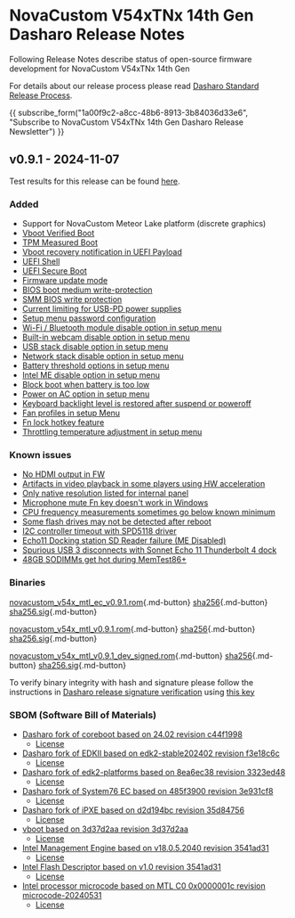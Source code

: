 # NovaCustom V54xTNx 14th Gen Dasharo Release Notes

Following Release Notes describe status of open-source firmware development for
NovaCustom V54xTNx 14th Gen

For details about our release process please read
[Dasharo Standard Release Process](../../dev-proc/standard-release-process.md).

{{ subscribe_form("1a00f9c2-a8cc-48b6-8913-3b84036d33e6",
"Subscribe to NovaCustom V54xTNx 14th Gen Dasharo Release Newsletter") }}

## v0.9.1 - 2024-11-07

Test results for this release can be found
[here](https://github.com/Dasharo/osfv-results/tree/main/boards/NovaCustom/MTL_14th_Gen/V540TNX/v0.9.1-results.csv).

### Added

- Support for NovaCustom Meteor Lake platform (discrete graphics)
- [Vboot Verified Boot](https://docs.dasharo.com/guides/vboot-signing/)
- [TPM Measured Boot](https://docs.dasharo.com/unified-test-documentation/dasharo-security/203-measured-boot/)
- [Vboot recovery notification in UEFI Payload](https://docs.dasharo.com/unified-test-documentation/dasharo-security/201-verified-boot/)
- [UEFI Shell](https://docs.dasharo.com/unified-test-documentation/dasharo-compatibility/30P-uefi-shell/)
- [UEFI Secure Boot](https://docs.dasharo.com/unified-test-documentation/dasharo-security/206-secure-boot/)
- [Firmware update mode](https://docs.dasharo.com/guides/firmware-update/#firmware-update-mode)
- [BIOS boot medium write-protection](https://docs.dasharo.com/dasharo-menu-docs/dasharo-system-features/#dasharo-security-options)
- [SMM BIOS write protection](https://docs.dasharo.com/dasharo-menu-docs/dasharo-system-features/#dasharo-security-options)
- [Current limiting for USB-PD power supplies](https://docs.dasharo.com/unified-test-documentation/dasharo-compatibility/31H-usb-type-c/#utc020001-usb-type-c-pd-current-limiting-ubuntu-2204)
- [Setup menu password configuration](https://docs.dasharo.com/dasharo-menu-docs/overview/#dasharo-menu-guides)
- [Wi-Fi / Bluetooth module disable option in setup menu](https://docs.dasharo.com/dasharo-menu-docs/dasharo-system-features/#dasharo-security-options)
- [Built-in webcam disable option in setup menu](https://docs.dasharo.com/dasharo-menu-docs/dasharo-system-features/#dasharo-security-options)
- [USB stack disable option in setup menu](https://docs.dasharo.com/dasharo-menu-docs/dasharo-system-features/#usb-configuration)
- [Network stack disable option in setup menu](https://docs.dasharo.com/dasharo-menu-docs/dasharo-system-features/#networking-options)
- [Battery threshold options in setup menu](https://docs.dasharo.com/dasharo-menu-docs/dasharo-system-features/#power-management-options)
- [Intel ME disable option in setup menu](https://docs.dasharo.com/osf-trivia-list/me/)
- [Block boot when battery is too low](https://docs.dasharo.com/unified-test-documentation/dasharo-compatibility/359-boot-blocking/#test-cases-common-documentation)
- [Power on AC option in setup menu](https://docs.dasharo.com/dasharo-menu-docs/dasharo-system-features/#power-management-options)
- [Keyboard backlight level is restored after suspend or poweroff](https://github.com/Dasharo/dasharo-issues/issues/339)
- [Fan profiles in setup Menu](https://docs.dasharo.com/unified/novacustom/fan-profiles/)
- [Fn lock hotkey feature](https://docs.dasharo.com/unified/novacustom/fn-lock-hotkey/)
- [Throttling temperature adjustment in setup menu](https://docs.dasharo.com/unified/novacustom/features/#cpu-throttling-threshold)

### Known issues

- [No HDMI output in FW](https://github.com/Dasharo/dasharo-issues/issues/930)
- [Artifacts in video playback in some players using HW acceleration](https://github.com/Dasharo/dasharo-issues/issues/948)
- [Only native resolution listed for internal panel](https://github.com/Dasharo/dasharo-issues/issues/949)
- [Microphone mute Fn key doesn't work in Windows](https://github.com/Dasharo/dasharo-issues/issues/1006)
- [CPU frequency measurements sometimes go below known minimum](https://github.com/Dasharo/dasharo-issues/issues/1050)
- [Some flash drives may not be detected after reboot](https://github.com/Dasharo/dasharo-issues/issues/1051)
- [I2C controller timeout with SPD5118 driver](https://github.com/Dasharo/dasharo-issues/issues/1105)
- [Echo11 Docking station SD Reader failure (ME Disabled)](https://github.com/Dasharo/dasharo-issues/issues/1100)
- [Spurious USB 3 disconnects with Sonnet Echo 11 Thunderbolt 4 dock](https://github.com/Dasharo/dasharo-issues/issues/1081)
- [48GB SODIMMs get hot during MemTest86+](https://github.com/Dasharo/dasharo-issues/issues/1125)

### Binaries

[novacustom_v54x_mtl_ec_v0.9.1.rom][novacustom_v54x_mtl_ec_v0.9.1.rom_file]{.md-button}
[sha256][novacustom_v54x_mtl_ec_v0.9.1.rom_hash]{.md-button}
[sha256.sig][novacustom_v54x_mtl_ec_v0.9.1.rom_sig]{.md-button}

[novacustom_v54x_mtl_v0.9.1.rom][novacustom_v54x_mtl_v0.9.1.rom_file]{.md-button}
[sha256][novacustom_v54x_mtl_v0.9.1.rom_hash]{.md-button}
[sha256.sig][novacustom_v54x_mtl_v0.9.1.rom_sig]{.md-button}

[novacustom_v54x_mtl_v0.9.1_dev_signed.rom][novacustom_v54x_mtl_v0.9.1_dev_signed.rom_file]{.md-button}
[sha256][novacustom_v54x_mtl_v0.9.1_dev_signed.rom_hash]{.md-button}
[sha256.sig][novacustom_v54x_mtl_v0.9.1_dev_signed.rom_sig]{.md-button}

To verify binary integrity with hash and signature please follow the
instructions in [Dasharo release signature verification](../../guides/signature-verification.md)
using [this key](https://raw.githubusercontent.com/3mdeb/3mdeb-secpack/master/customer-keys/novacustom/dasharo-release-0.9.x-for-novacustom-signing-key.asc)

### SBOM (Software Bill of Materials)

- [Dasharo fork of coreboot based on 24.02 revision c44f1998](https://github.com/Dasharo/coreboot/tree/c44f1998)
    * [License](https://github.com/Dasharo/coreboot/blob/c44f1998/COPYING)
- [Dasharo fork of EDKII based on edk2-stable202402 revision f3e18c6c](https://github.com/Dasharo/edk2/tree/f3e18c6c)
    * [License](https://github.com/Dasharo/edk2/blob/f3e18c6c/License.txt)
- [Dasharo fork of edk2-platforms based on 8ea6ec38 revision 3323ed48](https://github.com/Dasharo/edk2-platforms/tree/3323ed48)
    * [License](https://github.com/Dasharo/edk2-platforms/blob/3323ed48/License.txt)
- [Dasharo fork of System76 EC based on 485f3900 revision 3e931cf8](https://github.com/Dasharo/ec/tree/3e931cf8/)
    * [License](https://github.com/Dasharo/ec/blob/3e931cf8/LICENSE)
- [Dasharo fork of iPXE based on d2d194bc revision 35d84756](https://github.com/Dasharo/ipxe/tree/35d84756)
    * [License](https://github.com/Dasharo/ipxe/blob/35d84756/COPYING.GPLv2)
- [vboot based on 3d37d2aa revision 3d37d2aa](https://chromium.googlesource.com/chromiumos/platform/vboot_reference/+/3d37d2aa/)
    * [License](https://chromium.googlesource.com/chromiumos/platform/vboot_reference/+/3d37d2aa/LICENSE)
- [Intel Management Engine based on v18.0.5.2040 revision 3541ad31](https://github.com/Dasharo/dasharo-blobs/blob/main/novacustom/v5x0tnx/me.bin)
    * [License](https://github.com/Dasharo/dasharo-blobs/blob/main/licenses/pv%20intel%20obl%20software%20license%20agreement%2011.2.2017.pdf)
- [Intel Flash Descriptor based on v1.0 revision 3541ad31](https://github.com/Dasharo/dasharo-blobs/blob/main/novacustom/v5x0tnx/descriptor.bin)
    * [License](https://github.com/Dasharo/dasharo-blobs/blob/main/licenses/pv%20intel%20obl%20software%20license%20agreement%2011.2.2017.pdf)
- [Intel processor microcode based on MTL C0 0x0000001c revision microcode-20240531](https://github.com/intel/Intel-Linux-Processor-Microcode-Data-Files/tree/microcode-20240531/intel-ucode/06-aa-04)
    * [License](https://github.com/intel/Intel-Linux-Processor-Microcode-Data-Files/blob/microcode-20240531/license)

[novacustom_v54x_mtl_ec_v0.9.1.rom_file]: https://dl.3mdeb.com/open-source-firmware/Dasharo/novacustom_v54x_mtl/v0.9.1/novacustom_v54x_mtl_ec_v0.9.1.rom
[novacustom_v54x_mtl_ec_v0.9.1.rom_hash]: https://dl.3mdeb.com/open-source-firmware/Dasharo/novacustom_v54x_mtl/v0.9.1/novacustom_v54x_mtl_ec_v0.9.1.rom.sha256
[novacustom_v54x_mtl_ec_v0.9.1.rom_sig]: https://dl.3mdeb.com/open-source-firmware/Dasharo/novacustom_v54x_mtl/v0.9.1/novacustom_v54x_mtl_ec_v0.9.1.rom.sha256.sig
[novacustom_v54x_mtl_v0.9.1.rom_file]: https://dl.3mdeb.com/open-source-firmware/Dasharo/novacustom_v54x_mtl/v0.9.1/novacustom_v54x_mtl_v0.9.1.rom
[novacustom_v54x_mtl_v0.9.1.rom_hash]: https://dl.3mdeb.com/open-source-firmware/Dasharo/novacustom_v54x_mtl/v0.9.1/novacustom_v54x_mtl_v0.9.1.rom.sha256
[novacustom_v54x_mtl_v0.9.1.rom_sig]: https://dl.3mdeb.com/open-source-firmware/Dasharo/novacustom_v54x_mtl/v0.9.1/novacustom_v54x_mtl_v0.9.1.rom.sha256.sig
[novacustom_v54x_mtl_v0.9.1_dev_signed.rom_file]: https://dl.3mdeb.com/open-source-firmware/Dasharo/novacustom_v54x_mtl/v0.9.1/novacustom_v54x_mtl_v0.9.1_dev_signed.rom
[novacustom_v54x_mtl_v0.9.1_dev_signed.rom_hash]: https://dl.3mdeb.com/open-source-firmware/Dasharo/novacustom_v54x_mtl/v0.9.1/novacustom_v54x_mtl_v0.9.1_dev_signed.rom.sha256
[novacustom_v54x_mtl_v0.9.1_dev_signed.rom_sig]: https://dl.3mdeb.com/open-source-firmware/Dasharo/novacustom_v54x_mtl/v0.9.1/novacustom_v54x_mtl_v0.9.1_dev_signed.rom.sha256.sig
